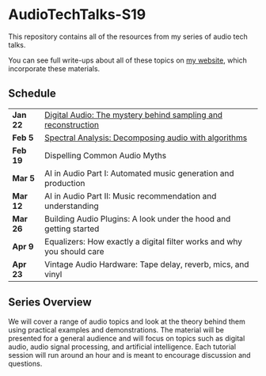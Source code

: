 # AudioTechTalks-S19

This repository contains all of the resources from my series of audio tech talks. 

You can see full write-ups about all of these topics on [my website](), which incorporate these materials. 

## Schedule
|   |                                                   | 
|--------|------------------------------------------------------------------------|
| **Jan 22** | [Digital Audio: The mystery behind sampling and reconstruction]()      |
| **Feb 5**  | [Spectral Analysis: Decomposing audio with algorithms]()               |
| **Feb 19** | Dispelling Common Audio Myths                                          |
| **Mar 5**  | AI in Audio Part I: Automated music generation and production          | 
| **Mar 12** | AI in Audio Part II:  Music recommendation and understanding           |
| **Mar 26** | Building Audio Plugins: A look under the hood and getting started      |
| **Apr 9**  | Equalizers: How exactly a digital filter works and why you should care |
| **Apr 23** | Vintage Audio Hardware: Tape delay, reverb, mics, and vinyl            |

## Series Overview
We will cover a range of audio topics and look at the theory behind them using practical examples and demonstrations. The material will be presented for a general audience and will focus on topics such as digital audio, audio signal processing, and artificial intelligence. Each tutorial session will run around an hour and is meant to encourage discussion and questions. 

